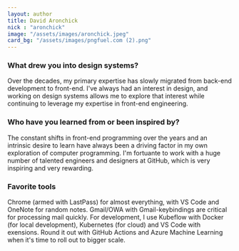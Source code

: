 ```yaml
---
layout: author
title: David Aronchick
nick : "aronchick"
image: "/assets/images/aronchick.jpeg"
card_bg: "/assets/images/pngfuel.com (2).png"
---
```


### What drew you into design systems?

Over the decades, my primary expertise has slowly migrated from back-end development to front-end. I've always had an interest in design, and working on design systems allows me to explore that interest while continuing to leverage my expertise in front-end engineering.

### Who have you learned from or been inspired by?

The constant shifts in front-end programming over the years and an intrinsic desire to learn have always been a driving factor in my own exploration of computer programming. I'm fortuante to work with a huge number of talented engineers and designers at GitHub, which is very inspiring and very rewarding.

### Favorite tools

Chrome (armed with LastPass) for almost everything, with VS Code and OneNote for random notes. Gmail/OWA with Gmail-keybindings are critical for processing mail quickly. For development, I use Kubeflow with Docker (for local development), Kubernetes (for cloud) and VS Code with exensions. Round it out with GitHub Actions and Azure Machine Learning when it's time to roll out to bigger scale.
